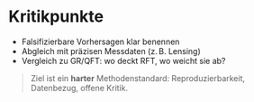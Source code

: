 # Kritikpunkte

- Falsifizierbare Vorhersagen klar benennen
- Abgleich mit präzisen Messdaten (z. B. Lensing)
- Vergleich zu GR/QFT: wo deckt RFT, wo weicht sie ab?

> Ziel ist ein **har­ter** Methodenstandard: Reproduzierbarkeit, Datenbezug, offene Kritik.
